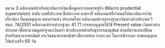 หมวด 3 หลักเกณฑ์กำกับสถาบันการเงินเพื่อดูแลระบบเศรษฐกิจ (Macro prudential supervision)
ลำดับ เลขที่ประกาศ
ชื่อประกาศ
มาตราที่ หลักเกณฑ์ที่กำหนดให้สถาบันการเงิน
เกี่ยวข้อง
ยื่นขออนุญาต
ธนาคารแห่ง
ประเทศไทย
หลักเกณฑ์การดำรงฐานะเงินตราต่างประเทศ
1
สนส. 74/2551 หลักเกณฑ์การดำรงฐานะ 41 71 การขออนุญาตใช้วิธี Present value
เงินตราต่างประเทศ
เพื่อคำนวณมูลค่าฐานะเงินตรา
ต่างประเทศสำหรับธุรกรรมอนุพันธ์
ด้านอัตราแลกเปลี่ยน
สำหรับธนาคารพาณิชย์
ยกเว้นธนาคารพาณิชย์
เพื่อรายย่อย
ระยะเวลา
ในการพิจารณา
คําขออนุญาต
ให้แล้วเสร็จ
60 วัน
